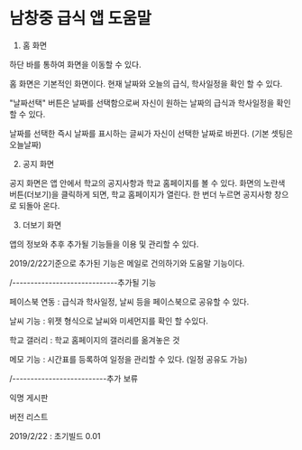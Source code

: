 # 남창중 급식 앱 도움말


1. 홈 화면

하단 바를 통하여 화면을 이동할 수 있다.

홈 화면은 기본적인 화면이다. 현재 날짜와 오늘의 급식, 학사일정을 확인 할 수 있다.

"날짜선택" 버튼은 날짜를 선택함으로써 자신이 원하는 날짜의 급식과 학사일정을 확인 할 수 있다.

날짜를 선택한 즉시 날짜를 표시하는 글씨가 자신이 선택한 날짜로 바뀐다. (기본 셋팅은 오늘날짜)


2. 공지 화면

공지 화면은 앱 안에서 학교의 공지사항과 학교 홈페이지를 볼 수 있다.
화면의 노란색 버튼(더보기)을 클릭하게 되면, 학교 홈페이지가 열린다. 한 번더 누르면 공지사항 창으로 되돌아 온다.

3. 더보기 화면

앱의 정보와 추후 추가될 기능들을 이용 및 관리할 수 있다.

2019/2/22기준으로 추가된 기능은 메일로 건의하기와 도움말 기능이다.

/-----------------------------추가될 기능

페이스북 연동 : 급식과 학사일정, 날씨 등을 페이스북으로 공유할 수 있다.

날씨 기능 : 위젯 형식으로 날씨와 미세먼지를 확인 할 수있다.

학교 갤러리 : 학교 홈페이지의 갤러리를 옮겨놓은 것

메모 기능 : 시간표를 등록하여 일정을 관리할 수 있다. (일정 공유도 가능)

/--------------------------추가 보류

익명 게시판


버전 리스트

2019/2/22 : 초기빌드 0.01
